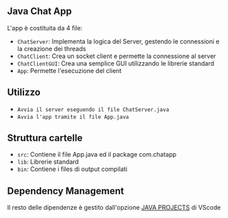 ## Java Chat App

L'app è costituita da 4 file:
- `ChatServer`: Implementa la logica del Server, gestendo le connessioni e la creazione dei threads
- `ChatClient`: Crea un socket client e permette la connessione al server 
- `ChatClientGUI`: Crea una semplice GUI utilizzando le librerie standard
- `App`: Permette l'esecuzione del client

## Utilizzo

- `Avvia il server eseguendo il file ChatServer.java`
- `Avvia l'app tramite il file App.java`

## Struttura cartelle

- `src`: Contiene il file App.java ed il package com.chatapp
- `lib`: Librerie standard
- `bin`: Contiene i files di output compilati

## Dependency Management

Il resto delle dipendenze è gestito dall'opzione [JAVA PROJECTS](https://github.com/microsoft/vscode-java-dependency#manage-dependencies) di VScode
